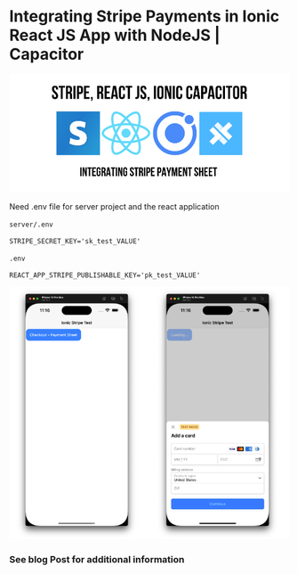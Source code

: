 # Integrating Stripe Payments in Ionic React JS App with NodeJS | Capacitor

<img src='https://github.com/aaronksaunders/stripe-ionic7/blob/main/src/assets/part%20%231%20-%20getting%20started%20(2).png' />

Need .env file for server project and the react application

`server/.env`
```
STRIPE_SECRET_KEY='sk_test_VALUE'
```


`.env`
```
REACT_APP_STRIPE_PUBLISHABLE_KEY='pk_test_VALUE'
```
<img src='https://github.com/aaronksaunders/stripe-ionic7/blob/main/src/assets/Mobile%20Development%20with%20vue%2C%20Vite%20and%20ionic%20Capacitor%20(2).png' />

### See blog Post for additional information
